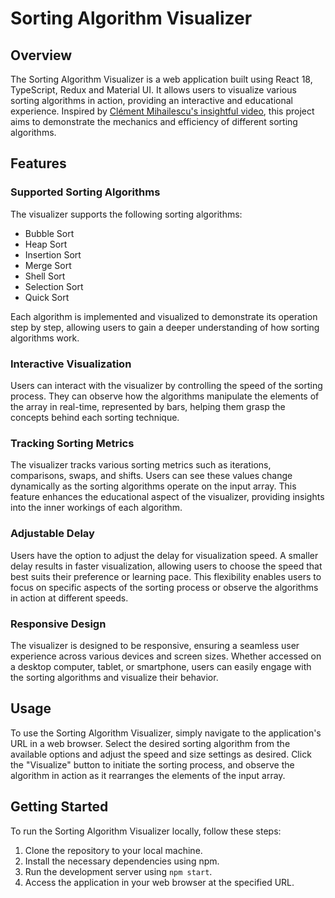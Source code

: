 # Sorting Algorithm Visualizer

## Overview

The Sorting Algorithm Visualizer is a web application built using React 18, TypeScript, Redux and Material UI. It allows users to visualize various sorting algorithms in action, providing an interactive and educational experience. Inspired by [Clément Mihailescu's insightful video](https://www.youtube.com/watch?v=pFXYym4Wbkc), this project aims to demonstrate the mechanics and efficiency of different sorting algorithms.


## Features

### Supported Sorting Algorithms

The visualizer supports the following sorting algorithms:

- Bubble Sort
- Heap Sort
- Insertion Sort
- Merge Sort
- Shell Sort
- Selection Sort
- Quick Sort

Each algorithm is implemented and visualized to demonstrate its operation step by step, allowing users to gain a deeper understanding of how sorting algorithms work.

### Interactive Visualization

Users can interact with the visualizer by controlling the speed of the sorting process. They can observe how the algorithms manipulate the elements of the array in real-time, represented by bars, helping them grasp the concepts behind each sorting technique.

### Tracking Sorting Metrics

The visualizer tracks various sorting metrics such as iterations, comparisons, swaps, and shifts. Users can see these values change dynamically as the sorting algorithms operate on the input array. This feature enhances the educational aspect of the visualizer, providing insights into the inner workings of each algorithm.

### Adjustable Delay

Users have the option to adjust the delay for visualization speed. A smaller delay results in faster visualization, allowing users to choose the speed that best suits their preference or learning pace. This flexibility enables users to focus on specific aspects of the sorting process or observe the algorithms in action at different speeds.

### Responsive Design

The visualizer is designed to be responsive, ensuring a seamless user experience across various devices and screen sizes. Whether accessed on a desktop computer, tablet, or smartphone, users can easily engage with the sorting algorithms and visualize their behavior.

## Usage

To use the Sorting Algorithm Visualizer, simply navigate to the application's URL in a web browser. Select the desired sorting algorithm from the available options and adjust the speed and size settings as desired. Click the "Visualize" button to initiate the sorting process, and observe the algorithm in action as it rearranges the elements of the input array.

## Getting Started

To run the Sorting Algorithm Visualizer locally, follow these steps:

1. Clone the repository to your local machine.
2. Install the necessary dependencies using npm.
3. Run the development server using `npm start`.
4. Access the application in your web browser at the specified URL.
